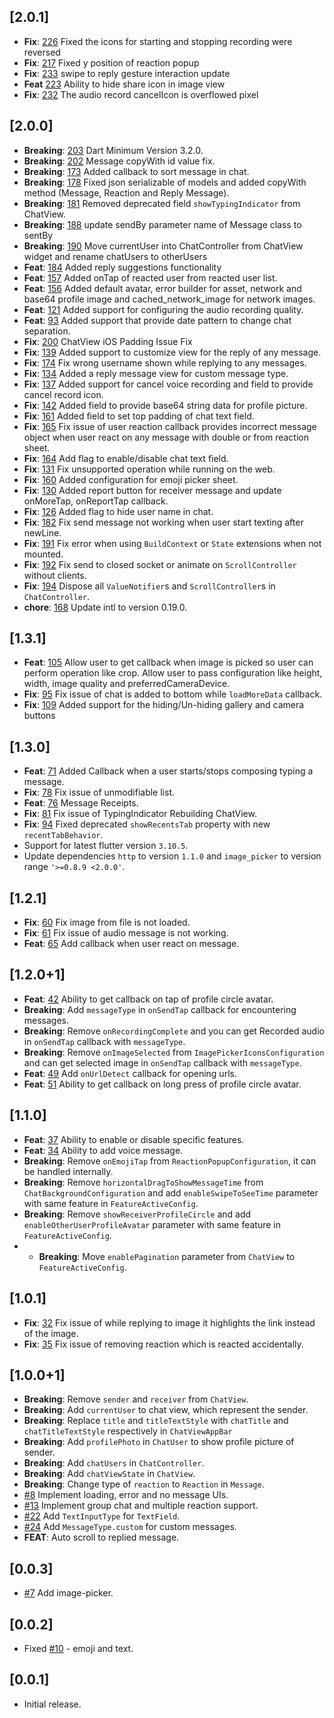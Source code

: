 ## [2.0.1]

* **Fix**: [226](https://github.com/SimformSolutionsPvtLtd/flutter_chatview/issues/226) Fixed
  the icons for starting and stopping recording were reversed
* **Fix**: [217](https://github.com/SimformSolutionsPvtLtd/flutter_chatview/pull/217) Fixed y
  position of reaction popup
* **Fix**: [233](https://github.com/SimformSolutionsPvtLtd/flutter_chatview/pull/233) swipe to reply
  gesture interaction update
* **Feat** [223](https://github.com/SimformSolutionsPvtLtd/flutter_chatview/issues/223) Ability to
  hide share icon in image view
* **Fix**: [232](https://github.com/SimformSolutionsPvtLtd/flutter_chatview/issues/232) The audio
  record cancelIcon is overflowed pixel

## [2.0.0]

* **Breaking**: [203](https://github.com/SimformSolutionsPvtLtd/flutter_chatview/pull/203) Dart
  Minimum Version 3.2.0.
* **Breaking**: [202](https://github.com/SimformSolutionsPvtLtd/flutter_chatview/pull/202)
  Message copyWith id value fix.
* **Breaking**: [173](https://github.com/SimformSolutionsPvtLtd/flutter_chatview/pull/173) Added
  callback to sort message in chat.
* **Breaking**: [178](https://github.com/SimformSolutionsPvtLtd/flutter_chatview/pull/178) Fixed
  json serializable of models and added copyWith method (Message, Reaction and Reply Message).
* **Breaking**: [181](https://github.com/SimformSolutionsPvtLtd/flutter_chatview/pull/181) Removed
  deprecated field `showTypingIndicator` from ChatView.
* **Breaking**: [188](https://github.com/SimformSolutionsPvtLtd/flutter_chatview/pull/188) update
  sendBy parameter name of Message class to sentBy
* **Breaking**: [190](https://github.com/SimformSolutionsPvtLtd/flutter_chatview/pull/190) Move
  currentUser into ChatController from ChatView widget and rename chatUsers to otherUsers
* **Feat**: [184](https://github.com/SimformSolutionsPvtLtd/flutter_chatview/pull/184) Added reply
  suggestions functionality
* **Feat**: [157](https://github.com/SimformSolutionsPvtLtd/flutter_chatview/pull/157) Added onTap
  of reacted user from reacted user list.
* **Feat**: [156](https://github.com/SimformSolutionsPvtLtd/flutter_chatview/pull/156) Added
  default avatar, error builder for asset, network and base64 profile image and
  cached_network_image for network images.
* **Feat**: [121](https://github.com/SimformSolutionsPvtLtd/flutter_chatview/pull/121) Added support
  for configuring the audio recording quality.
* **Feat**: [93](https://github.com/SimformSolutionsPvtLtd/flutter_chatview/issues/93) Added support
  that provide date pattern to change chat separation.
* **Fix**: [200](https://github.com/SimformSolutionsPvtLtd/flutter_chatview/pull/200) ChatView
  iOS Padding Issue Fix
* **Fix**: [139](https://github.com/SimformSolutionsPvtLtd/flutter_chatview/issues/139) Added
  support to customize view for the reply of any message.
* **Fix**: [174](https://github.com/SimformSolutionsPvtLtd/flutter_chatview/issues/174) Fix wrong
  username shown while replying to any messages.
* **Fix**: [134](https://github.com/SimformSolutionsPvtLtd/flutter_chatview/issues/134) Added a
  reply message view for custom message type.
* **Fix**: [137](https://github.com/SimformSolutionsPvtLtd/flutter_chatview/issues/137) Added
  support for cancel voice recording and field to provide cancel record icon.
* **Fix**: [142](https://github.com/SimformSolutionsPvtLtd/flutter_chatview/issues/142) Added field
  to provide base64 string data for profile picture.
* **Fix**: [161](https://github.com/SimformSolutionsPvtLtd/flutter_chatview/pull/161) Added field
  to set top padding of chat text field.
* **Fix**: [165](https://github.com/SimformSolutionsPvtLtd/flutter_chatview/issues/165) Fix issue of
  user reaction callback provides incorrect message object when user react on any message with
  double or from reaction sheet.
* **Fix**: [164](https://github.com/SimformSolutionsPvtLtd/flutter_chatview/issues/164) Add flag to
  enable/disable chat text field.
* **Fix**: [131](https://github.com/SimformSolutionsPvtLtd/flutter_chatview/issues/131) Fix
  unsupported operation while running on the web.
* **Fix**: [160](https://github.com/SimformSolutionsPvtLtd/flutter_chatview/pull/160) Added
  configuration for emoji picker sheet.
* **Fix**: [130](https://github.com/SimformSolutionsPvtLtd/flutter_chatview/issues/130) Added report
  button for receiver message and update onMoreTap, onReportTap callback.
* **Fix**: [126](https://github.com/SimformSolutionsPvtLtd/flutter_chatview/issues/126) Added flag
  to hide user name in chat.
* **Fix**: [182](https://github.com/SimformSolutionsPvtLtd/flutter_chatview/issues/182) Fix
  send message not working when user start texting after newLine.
* **Fix**: [191](https://github.com/SimformSolutionsPvtLtd/flutter_chatview/pull/191) Fix
  error when using `BuildContext` or `State` extensions when not mounted.
* **Fix**: [192](https://github.com/SimformSolutionsPvtLtd/flutter_chatview/pull/192) Fix
  send to closed socket or animate on `ScrollController` without clients.
* **Fix**: [194](https://github.com/SimformSolutionsPvtLtd/flutter_chatview/pull/194) Dispose
  all `ValueNotifier`s and `ScrollController`s in `ChatController`.
* **chore**: [168](https://github.com/SimformSolutionsPvtLtd/flutter_chatview/pull/168) Update
  intl to version 0.19.0.

## [1.3.1]

* **Feat**: [105](https://github.com/SimformSolutionsPvtLtd/flutter_chatview/pull/105) Allow user
  to get callback when image is picked so user can perform operation like crop. Allow user to pass
  configuration like height, width, image quality and preferredCameraDevice.
* **Fix**: [95](https://github.com/SimformSolutionsPvtLtd/flutter_chatview/issues/95) Fix issue of
  chat is added to bottom while `loadMoreData` callback.
* **Fix**: [109](https://github.com/SimformSolutionsPvtLtd/flutter_chatview/issues/109) Added
  support for the hiding/Un-hiding gallery and camera buttons

## [1.3.0]

* **Feat**: [71](https://github.com/SimformSolutionsPvtLtd/flutter_chatview/pull/71) Added Callback
  when a user starts/stops composing typing a message.
* **Fix**: [78](https://github.com/SimformSolutionsPvtLtd/flutter_chatview/pull/78) Fix issue of
  unmodifiable list.
* **Feat**: [76](https://github.com/SimformSolutionsPvtLtd/flutter_chatview/pull/76) Message
  Receipts.
* **Fix**: [81](https://github.com/SimformSolutionsPvtLtd/flutter_chatview/pull/81) Fix issue of
  TypingIndicator Rebuilding ChatView.
* **Fix**: [94](https://github.com/SimformSolutionsPvtLtd/flutter_chatview/pull/94) Fixed deprecated
  `showRecentsTab` property with new `recentTabBehavior`.
* Support for latest flutter version `3.10.5`.
* Update dependencies `http` to version `1.1.0` and `image_picker` to version
  range `'>=0.8.9 <2.0.0'`.

## [1.2.1]

* **Fix**: [60](https://github.com/SimformSolutionsPvtLtd/flutter_chatview/issues/60) Fix image from
  file is not loaded.
* **Fix**: [61](https://github.com/SimformSolutionsPvtLtd/flutter_chatview/issues/61) Fix issue of
  audio message is not working.
* **Feat**: [65](https://github.com/SimformSolutionsPvtLtd/flutter_chatview/issues/65) Add callback
  when user react on message.

## [1.2.0+1]

* **Feat**: [42](https://github.com/SimformSolutionsPvtLtd/flutter_chatview/issues/42) Ability to
  get callback on tap of profile circle avatar.
* **Breaking**: Add `messageType` in `onSendTap` callback for encountering messages.
* **Breaking**: Remove `onRecordingComplete` and you can get Recorded audio in `onSendTap` callback
  with `messageType`.
* **Breaking**: Remove `onImageSelected` from `ImagePickerIconsConfiguration` and can get selected
  image in `onSendTap` callback with `messageType`.
* **Feat**: [49](https://github.com/SimformSolutionsPvtLtd/flutter_chatview/issues/49)
  Add `onUrlDetect`
  callback for opening urls.
* **Feat**: [51](https://github.com/SimformSolutionsPvtLtd/flutter_chatview/issues/51) Ability to
  get callback on long press of profile circle avatar.

## [1.1.0]

* **Feat**: [37](https://github.com/SimformSolutionsPvtLtd/flutter_chatview/issues/37) Ability to
  enable or disable specific features.
* **Feat**: [34](https://github.com/SimformSolutionsPvtLtd/flutter_chatview/issues/34) Ability to
  add voice message.
* **Breaking**: Remove `onEmojiTap` from `ReactionPopupConfiguration`, it can be handled internally.
* **Breaking**: Remove `horizontalDragToShowMessageTime` from `ChatBackgroundConfiguration` and
  add `enableSwipeToSeeTime` parameter with same feature in `FeatureActiveConfig`.
* **Breaking**: Remove `showReceiverProfileCircle` and add `enableOtherUserProfileAvatar` parameter
  with same feature in `FeatureActiveConfig`.
*
    * **Breaking**: Move `enablePagination` parameter from `ChatView` to `FeatureActiveConfig`.

## [1.0.1]

* **Fix**: [32](https://github.com/SimformSolutionsPvtLtd/flutter_chatview/issues/32) Fix issue of
  while replying to image it highlights the link instead of the image.
* **Fix**: [35](https://github.com/SimformSolutionsPvtLtd/flutter_chatview/issues/35) Fix issue of
  removing reaction which is reacted accidentally.

## [1.0.0+1]

* **Breaking**: Remove `sender` and `receiver` from `ChatView`.
* **Breaking**: Add `currentUser` to chat view, which represent the sender.
* **Breaking**: Replace `title` and `titleTextStyle` with `chatTitle` and `chatTitleTextStyle`
  respectively in `ChatViewAppBar`
* **Breaking**: Add `profilePhoto` in `ChatUser` to show profile picture of sender.
* **Breaking**: Add `chatUsers` in `ChatController`.
* **Breaking**: Add `chatViewState` in `ChatView`.
* **Breaking**: Change type of `reaction` to `Reaction` in `Message`.
* [#8](https://github.com/SimformSolutionsPvtLtd/flutter_chatview/issues/8) Implement loading, error
  and no message UIs.
* [#13](https://github.com/SimformSolutionsPvtLtd/flutter_chatview/issues/13) Implement group chat
  and multiple reaction support.
* [#22](https://github.com/SimformSolutionsPvtLtd/flutter_chatview/issues/22) Add `TextInputType`
  for `TextField`.
* [#24](https://github.com/SimformSolutionsPvtLtd/flutter_chatview/issues/24)
  Add `MessageType.custom` for custom messages.
* **FEAT**: Auto scroll to replied message.

## [0.0.3]

* [#7](https://github.com/SimformSolutionsPvtLtd/flutter_chatview/issues/7) Add
  image-picker.

## [0.0.2]

* Fixed [#10](https://github.com/SimformSolutionsPvtLtd/flutter_chatview/issues/10) - emoji and
  text.

## [0.0.1]

* Initial release.


